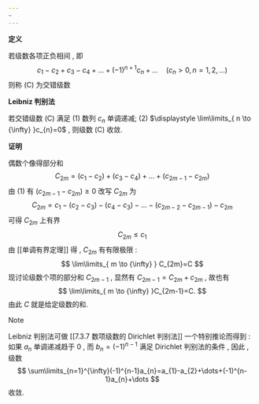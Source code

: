 ```yaml
---
~
---
```


**定义**

若级数各项正负相间 , 即
$$
c_{1}-c_{2}+c_{3}-c_{4}+\dots+(-1)^{n+1}c_{n}+\dots\quad (c_{n}>0,n=1,2,\dots)\tag{C}
$$
则称 (C) 为交错级数

**Leibniz 判别法**

若交错级数 (C) 满足
(1) 数列 $\displaystyle c_{n}$ 单调递减;
(2) $\displaystyle \lim\limits_{ n \to {\infty} }c_{n}=0$ , 
则级数 (C) 收敛.

**证明**

偶数个像得部分和
$$
C_{2m}=(c_{1}-c_{2})+(c_{3}-c_{4})+\dots+(c_{2m-1}-c_{2m})
$$
由 (1) 有 $\displaystyle (c_{2m-1}-c_{2m})\geqslant 0$ 
改写 $\displaystyle C_{2m}$ 为
$$
C_{2m}=c_{1}-(c_{2}-c_{3})-(c_{4}-c_{3})-\dots-(c_{2m-2}-c_{2m-1})-c_{2m}
$$
可得 $\displaystyle C_{2m}$ 上有界
$$
C_{2m}\leqslant c_{1}
$$
由 [[单调有界定理]] 得 , $\displaystyle C_{2m}$ 有有限极限 :
$$
\lim\limits_{ m \to {\infty} } C_{2m}=C
$$
现讨论级数个项的部分和 $\displaystyle C_{2m-1}$ , 显然有 $\displaystyle C_{2m-1}=C_{2m}+c_{2m}$ , 故也有
$$
\lim\limits_{ m \to {\infty} }C_{2m-1}=C. 
$$
由此 $\displaystyle C$ 就是给定级数的和.

>[!note] 
>Leibniz 判别法可做 [[7.3.7 数项级数的 Dirichlet 判别法]] 一个特别推论而得到 :
>如果 $\displaystyle a_{n}$ 单调递减趋于 $\displaystyle 0$ , 而 $\displaystyle b_{n}=(-1)^{n-1}$ 满足 Dirichlet 判别法的条件 , 因此 , 级数
>$$
>\sum\limits_{n=1}^{\infty}(-1)^{n-1}a_{n}=a_{1}-a_{2}+\dots+(-1)^{n-1}a_{n}+\dots
>$$
>收敛.
